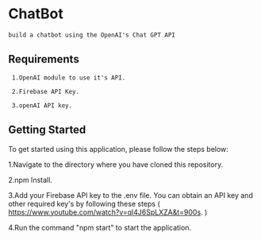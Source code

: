 # ChatBot 

    build a chatbot using the OpenAI's Chat GPT API

## Requirements

     1.OpenAI module to use it's API.

     2.Firebase API Key.

     3.openAI API key.
     
## Getting Started

   To get started using this application, please follow the steps below:

   1.Navigate to the directory where you have cloned this repository.

   2.npm Install.

   3.Add your Firebase API key to the .env file. You can obtain an API key and other required key's by following these steps ( https://www.youtube.com/watch?v=ql4J6SpLXZA&t=900s. )

   4.Run the command "npm start" to start the application.

